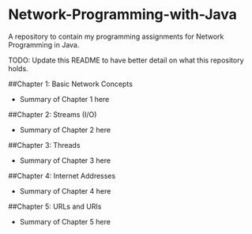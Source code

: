 # Network-Programming-with-Java
A repository to contain my programming assignments for Network Programming in Java.

TODO: Update this README to have better detail on what this repository holds.

##Chapter 1: Basic Network Concepts
- Summary of Chapter 1 here

##Chapter 2: Streams (I/O)
- Summary of Chapter 2 here

##Chapter 3: Threads
- Summary of Chapter 3 here

##Chapter 4: Internet Addresses
- Summary of Chapter 4 here

##Chapter 5: URLs and URIs
- Summary of Chapter 5 here
